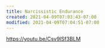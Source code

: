 ```yaml
---
title: Narcissistic Endurance
created: 2021-04-09T07:03:43-07:00
modified: 2021-04-09T07:04:51-07:00
---
```




https://youtu.be/Csv9lSf3BLM